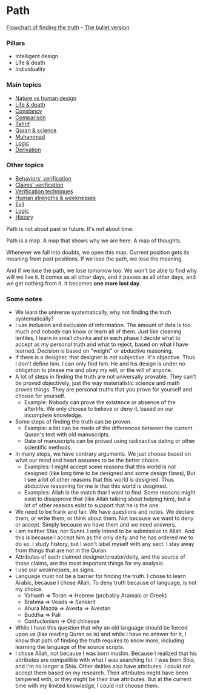 # Path

[Flowchart of finding the truth](flowchart)
    - [The bullet version](flowchart/bullet)

### Pillars
- Intelligent design
- Life & death
- Individuality

### Main topics

- [Nature vs human design](nature-vs-human-design/index)
- [Life & death](life-and-death/index)
- [Constancy](constancy/index)
- [Comparison](comparison/index)
- [Tahrif](tahrif/index)
- [Quran & science](quran-and-science/index)
- [Muhammad](muhammad)
- [Logic](logic/index)
- [Derivation](derivation/index)

### Other topics

- [Behaviors' verification](behaviors-verification/index)
- [Claims' verification](claims-verification/index)
- [Verification techniques](verification-techniques/index)
- [Human strengths & weeknesses](human-strength-and-weakness/index)
- [Evil](evil/index)
- [Logic](logic/index)
- [History](history/index)

Path is not about past or future. It's not about time.

Path is a map. A map that shows why we are here. A map of thoughts.

Whenever we fall into doubts, we open this map. Current position gets its meaning from past positions. If we lose the path, we lose the meaning.

And if we lose the path, we lose tomorrow too. We won't be able to find why will we live it. It comes as all other days, and it passes as all other days, and we get nothing from it. It becomes **one more lost day**.

### Some notes

- We learn the universe systematically, why not finding the truth systematically?
- I use inclusion and exclusion of information. The amount of data is too much and nobody can know or learn all of them. Just like cleaning lentiles, I learn in small chunks and in each phase I decide what to accept as my personal truth and what to reject, based on what I have learned. Decision is based on "weight" or abductive reasoning.
- If there is a designer, that designer is not subjective. It's objective. Thus I don't define him. I can only find him. He and his design is under no obligation to please me and obey my will, or the will of anyone.
- A lot of steps in finding the truth are not universally provable. They can't be proved objectively, just the way materialistic science and math proves things. They are personal truths that you prove for yourself and choose for yourself.
    - Example: Nobody can prove the existence or absence of the afterlife. We only choose to believe or deny it, based on our incomplete knowledge.
- Some steps of finding the truth can be proven. 
    - Example: a list can be made of the differences between the current Quran's text with old manuscripts.
    - Date of manuscripts can be proved using radioactive dating or other scientific methods.
- In many steps, we have contrary arguments. We just choose based on what our mind and heart assumes to be the better choice.
    - Examples: I might accept some reasons that this world is not designed (like long time to be designed and some design flaws), But I see a lot of other reasons that this world is designed. Thus abductive reasoning for me is that this world is desgined.
    - Examples: Allah is the match that I want to find. Some reasons might exist to disapprove that (like Allah talking about helping him), but a lot of other reasons exist to support that he is the one.
- We need to be frank and fair. We have questions and notes. We declare them, or write them, or think about them. Not because we want to deny or accept. Simply because we have them and we need answers.
- I am neither Shia, nor Sunni. I only intend to be submissive to Allah. And this is because I accept him as the only deity and he has ordered me to do so. I study history, but I won't label myself with any sect. I stay away from things that are not in the Quran.
- Attributes of each claimed designer/creator/deity, and the source of those claims, are the most important things for my analysis.
- I use our weaknesses, as signs.
- Language must not be a barrier for finding the truth. I chose to learn Arabic, because I chose Allah. To deny truth because of language, is not my choice.
    - Yahweh => Torah => Hebrew (probably Aramaic or Greek)
    - Brahma => Veads => Sanskrit
    - Ahura Mazda => Avesta => Avestan
    - Buddha => Pali
    - Confucionism => Old chinesse
- While I have this question that why an old language should be forced upon us (like reading Quran as is) and while I have no answer for it, I know that path of finding the truth requires to know more, including learning the language of the source scripts.
- I chose Allah, not because I was born muslim. Because I realized that his attributes are compatible with what I was searching for. I was born Shia, and I'm no longer a Shia. Other deities also have attributes. I could not accept them based on my research. Their attributes might have been tampered with, or they might be their true attributes. But at the current time with my limited knowledge, I could not choose them.
